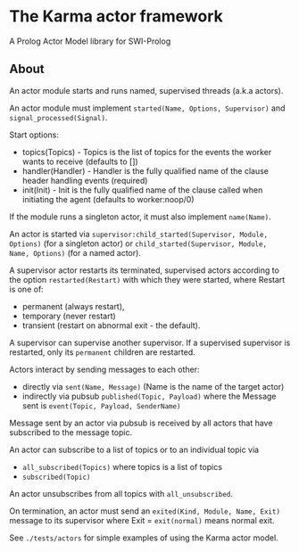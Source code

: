 # The Karma actor framework

A Prolog Actor Model library for SWI-Prolog

## About

An actor module starts and runs named, supervised threads (a.k.a actors).

An actor module must implement `started(Name, Options, Supervisor)` and `signal_processed(Signal)`.

Start options:

* topics(Topics) - Topics is the list of topics for the events the worker wants to receive (defaults to [])
* handler(Handler) - Handler is the fully qualified name of the clause header handling events (required)
* init(Init) - Init is the fully qualified name of the clause called when initiating the agent (defaults to worker:noop/0)

If the module runs a singleton actor, it must also implement `name(Name)`.

An actor is started via `supervisor:child_started(Supervisor, Module, Options)` (for a singleton actor) or `child_started(Supervisor, Module, Name, Options)` (for a named actor).

A supervisor actor restarts its terminated, supervised actors according to the option `restarted(Restart)` with which they were started, where Restart is one of:

* permanent (always restart),
* temporary (never restart)
* transient (restart on abnormal exit - the default).

A supervisor can supervise another supervisor. If a supervised supervisor is restarted, only its `permanent` children are restarted.

Actors interact by sending messages to each other:

* directly via `sent(Name, Message)` (Name is the name of the target actor)
* indirectly via pubsub `published(Topic, Payload)` where the Message sent is `event(Topic, Payload, SenderName)`

Message sent by an actor via pubsub is received by all actors that have subscribed to the message topic.

An actor can subscribe to a list of topics or to an individual topic via

* `all_subscribed(Topics)` where topics is a list of topics
* `subscribed(Topic)`

An actor unsubscribes from all topics with `all_unsubscribed`.

On termination, an actor must send an `exited(Kind, Module, Name, Exit)` message to its supervisor where Exit = `exit(normal)` means normal exit.

See `./tests/actors` for simple examples of using the Karma actor model.
